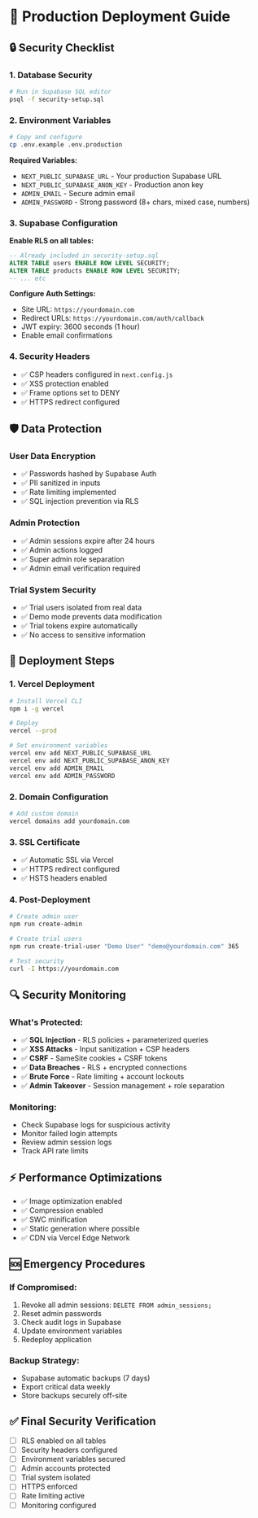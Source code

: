 # 🚀 Production Deployment Guide

## 🔒 Security Checklist

### 1. Database Security
```bash
# Run in Supabase SQL editor
psql -f security-setup.sql
```

### 2. Environment Variables
```bash
# Copy and configure
cp .env.example .env.production
```

**Required Variables:**
- `NEXT_PUBLIC_SUPABASE_URL` - Your production Supabase URL
- `NEXT_PUBLIC_SUPABASE_ANON_KEY` - Production anon key
- `ADMIN_EMAIL` - Secure admin email
- `ADMIN_PASSWORD` - Strong password (8+ chars, mixed case, numbers)

### 3. Supabase Configuration

**Enable RLS on all tables:**
```sql
-- Already included in security-setup.sql
ALTER TABLE users ENABLE ROW LEVEL SECURITY;
ALTER TABLE products ENABLE ROW LEVEL SECURITY;
-- ... etc
```

**Configure Auth Settings:**
- Site URL: `https://yourdomain.com`
- Redirect URLs: `https://yourdomain.com/auth/callback`
- JWT expiry: 3600 seconds (1 hour)
- Enable email confirmations

### 4. Security Headers
- ✅ CSP headers configured in `next.config.js`
- ✅ XSS protection enabled
- ✅ Frame options set to DENY
- ✅ HTTPS redirect configured

## 🛡️ Data Protection

### User Data Encryption
- ✅ Passwords hashed by Supabase Auth
- ✅ PII sanitized in inputs
- ✅ Rate limiting implemented
- ✅ SQL injection prevention via RLS

### Admin Protection
- ✅ Admin sessions expire after 24 hours
- ✅ Admin actions logged
- ✅ Super admin role separation
- ✅ Admin email verification required

### Trial System Security
- ✅ Trial users isolated from real data
- ✅ Demo mode prevents data modification
- ✅ Trial tokens expire automatically
- ✅ No access to sensitive information

## 🚀 Deployment Steps

### 1. Vercel Deployment
```bash
# Install Vercel CLI
npm i -g vercel

# Deploy
vercel --prod

# Set environment variables
vercel env add NEXT_PUBLIC_SUPABASE_URL
vercel env add NEXT_PUBLIC_SUPABASE_ANON_KEY
vercel env add ADMIN_EMAIL
vercel env add ADMIN_PASSWORD
```

### 2. Domain Configuration
```bash
# Add custom domain
vercel domains add yourdomain.com
```

### 3. SSL Certificate
- ✅ Automatic SSL via Vercel
- ✅ HTTPS redirect configured
- ✅ HSTS headers enabled

### 4. Post-Deployment
```bash
# Create admin user
npm run create-admin

# Create trial users
npm run create-trial-user "Demo User" "demo@yourdomain.com" 365

# Test security
curl -I https://yourdomain.com
```

## 🔍 Security Monitoring

### What's Protected:
- ✅ **SQL Injection** - RLS policies + parameterized queries
- ✅ **XSS Attacks** - Input sanitization + CSP headers
- ✅ **CSRF** - SameSite cookies + CSRF tokens
- ✅ **Data Breaches** - RLS + encrypted connections
- ✅ **Brute Force** - Rate limiting + account lockouts
- ✅ **Admin Takeover** - Session management + role separation

### Monitoring:
- Check Supabase logs for suspicious activity
- Monitor failed login attempts
- Review admin session logs
- Track API rate limits

## ⚡ Performance Optimizations

- ✅ Image optimization enabled
- ✅ Compression enabled
- ✅ SWC minification
- ✅ Static generation where possible
- ✅ CDN via Vercel Edge Network

## 🆘 Emergency Procedures

### If Compromised:
1. Revoke all admin sessions: `DELETE FROM admin_sessions;`
2. Reset admin passwords
3. Check audit logs in Supabase
4. Update environment variables
5. Redeploy application

### Backup Strategy:
- Supabase automatic backups (7 days)
- Export critical data weekly
- Store backups securely off-site

## ✅ Final Security Verification

- [ ] RLS enabled on all tables
- [ ] Security headers configured
- [ ] Environment variables secured
- [ ] Admin accounts protected
- [ ] Trial system isolated
- [ ] HTTPS enforced
- [ ] Rate limiting active
- [ ] Monitoring configured